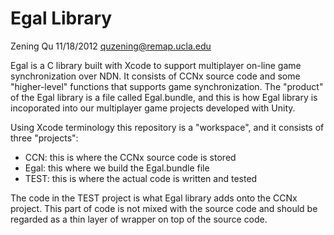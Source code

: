 Egal Library
========
Zening Qu 11/18/2012 quzening@remap.ucla.edu

Egal is a C library built with Xcode to support multiplayer on-line game synchronization over NDN. It consists of CCNx source code and some "higher-level" functions that supports game synchronization. The "product" of the Egal library is a file called Egal.bundle, and this is how Egal library is incoporated into our multiplayer game projects developed with Unity.

Using Xcode terminology this repository is a "workspace", and it consists of three "projects":
- CCN: this is where the CCNx source code is stored
- Egal: this where we build the Egal.bundle file
- TEST: this is where the actual code is written and tested

The code in the TEST project is what Egal library adds onto the CCNx project. This part of code is not mixed with the source code and should be regarded as a thin layer of wrapper on top of the source code. 
